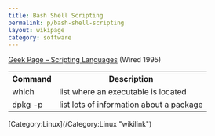 ```yaml
---
title: Bash Shell Scripting
permalink: p/bash-shell-scripting
layout: wikipage
category: software
---
```


[Geek Page – Scripting Languages](http://www.wired.com/1995/09/geek-32/) (Wired 1995)

<table class="wikitable">
<tr>
<th>
Command

</th>
<th>
Description

</th>
</tr>
<tr>
<td>
which

</td>
<td>
list where an executable is located

</td>
</tr>
<tr>
<td>
dpkg -p

</td>
<td>
list lots of information about a package

</td>
</tr>
</table>
[Category:Linux](/Category:Linux "wikilink")
